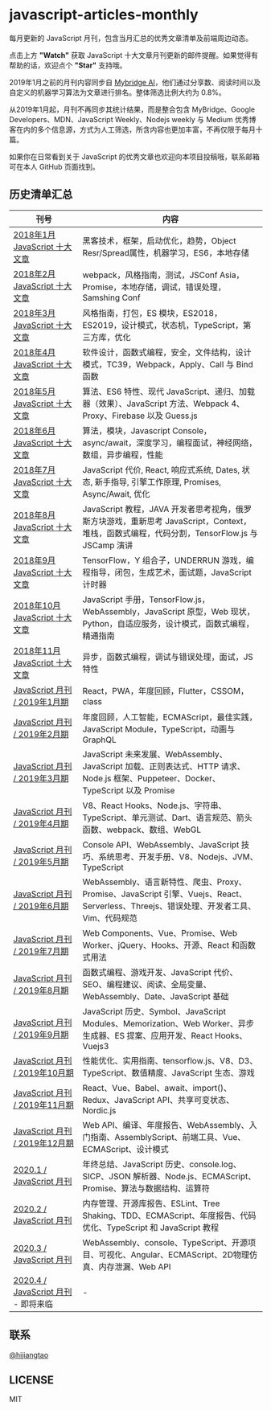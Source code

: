 # javascript-articles-monthly

每月更新的 JavaScript 月刊，包含当月汇总的优秀文章清单及前端周边动态。

点击上方 **"Watch"** 获取 JavaScript 十大文章月刊更新的邮件提醒。如果觉得有帮助的话，欢迎点个 **"Star"** 支持哦。

2019年1月之前的月刊内容同步自 [Mybridge AI](https://www.mybridge.co)，他们通过分享数、阅读时间以及自定义的机器学习算法为文章进行排名。整体筛选比例大约为 0.8%。

从2019年1月起，月刊不再同步其统计结果，而是整合包含 MyBridge、Google Developers、MDN、JavaScript Weekly、Nodejs weekly 与 Medium 优秀博客在内的多个信息源，方式为人工筛选，所含内容也更加丰富，不再仅限于每月十篇。

如果你在日常看到关于 JavaScript 的优秀文章也欢迎向本项目投稿哦，联系邮箱可在本人 GitHub 页面找到。

## 历史清单汇总

|刊号|内容|
|---|---|
|[2018年1月 JavaScript 十大文章](./2018/02.md)|黑客技术，框架，启动优化，趋势，Object Resr/Spread属性，机器学习，ES6，本地存储|
|[2018年2月 JavaScript 十大文章](./2018/03.md)|webpack，风格指南，测试，JSConf Asia，Promise，本地存储，调试，错误处理，Samshing Conf|
|[2018年3月 JavaScript 十大文章](./2018/04.md)|风格指南，打包，ES 模块，ES2018，ES2019，设计模式，状态机，TypeScript，第三方库，优化|
|[2018年4月 JavaScript 十大文章](./2018/05.md)|软件设计，函数式编程，安全，文件结构，设计模式，TC39，Webpack，Apply、Call 与 Bind 函数|
|[2018年5月 JavaScript 十大文章](./2018/06.md)|算法、ES6 特性、现代 JavaScript、递归、加载器（效果）、JavaScript 方法、Webpack 4、Proxy、Firebase 以及 Guess.js|
|[2018年6月 JavaScript 十大文章](./2018/07.md)|算法，模块，Javascript Console，async/await，深度学习，编程面试，神经网络，数组，异步编程，性能|
|[2018年7月 JavaScript 十大文章](./2018/08.md)|JavaScript 代价, React, 响应式系统, Dates, 状态, 新手指导, 引擎工作原理, Promises, Async/Await, 优化|
|[2018年8月 JavaScript 十大文章](./2018/09.md)|JavaScript 教程，JAVA 开发者思考视角，俄罗斯方块游戏，重新思考 JavaScript，Context，堆栈，函数式编程，代码分割，TensorFlow.js 与 JSCamp 演讲|
|[2018年9月 JavaScript 十大文章](./2018/10.md)|TensorFlow，Y 组合子，UNDERRUN 游戏，编程指导，闭包，生成艺术，面试题，JavaScript 计时器|
|[2018年10月 JavaScript 十大文章](./2018/11.md)|JavaScript 手册，TensorFlow.js，WebAssembly，JavaScript 原型，Web 现状，Python，自适应服务，设计模式，函数式编程，精通指南|
|[2018年11月 JavaScript 十大文章](./2018/12.md)|异步，函数式编程，调试与错误处理，面试，JS 特性|
|[JavaScript 月刊 / 2019年1月期](./2019/01.md)|React，PWA，年度回顾，Flutter，CSSOM，class|
|[JavaScript 月刊 / 2019年2月期](./2019/02.md)|年度回顾，人工智能，ECMAScript，最佳实践，JavaScript Module，TypeScript，动画与 GraphQL|
|[JavaScript 月刊 / 2019年3月期](./2019/03.md)|JavaScript 未来发展、WebAssembly、JavaScript 加载、正则表达式、HTTP 请求、Node.js 框架、Puppeteer、Docker、TypeScript 以及 Promise|
|[JavaScript 月刊 / 2019年4月期](./2019/04.md)|V8、React Hooks、Node.js、字符串、TypeScript、单元测试、Dart、语言规范、箭头函数、webpack、数组、WebGL|
|[JavaScript 月刊 / 2019年5月期](./2019/05.md)|Console API、WebAssembly、JavaScript 技巧、系统思考、开发手册、V8、Nodejs、JVM、TypeScript|
|[JavaScript 月刊 / 2019年6月期](./2019/06.md)|WebAssembly、语言新特性、爬虫、Proxy、Promise、JavaScript 引擎、Vuejs、React、Serverless、Threejs、错误处理、开发者工具、Vim、代码规范|
|[JavaScript 月刊 / 2019年7月期](./2019/07.md)|Web Components、Vue、Promise、Web Worker、jQuery、Hooks、开源、React 和函数式用法|
|[JavaScript 月刊 / 2019年8月期](./2019/08.md)|函数式编程、游戏开发、JavaScript 代价、SEO、编程建议、阅读、全局变量、WebAssembly、Date、JavaScript 基础|
|[JavaScript 月刊 / 2019年9月期](./2019/09.md)|JavaScript 历史、Symbol、JavaScript Modules、Memorization、Web Worker、异步生成器、ES 提案、应用开发、React Hooks、Vuejs3|
|[JavaScript 月刊 / 2019年10月期](./2019/10.md)|性能优化、实用指南、tensorflow.js、V8、D3、TypeScript、数值精度、JavaScript 生态、游戏|
|[JavaScript 月刊 / 2019年11月期](./2019/11.md)|React、Vue、Babel、await、import()、Redux、JavaScript API、共享可变状态、Nordic.js|
|[JavaScript 月刊 / 2019年12月期](./2019/12.md)|Web API、编译、年度报告、WebAssembly、入门指南、AssemblyScript、前端工具、Vue、ECMAScript、设计模式|
|[2020.1 / JavaScript 月刊](./2020/01.md)|年终总结、JavaScript 历史、console.log、SICP、JSON 解析器、Node.js、ECMAScript、Promise、算法与数据结构、运算符|
|[2020.2 / JavaScript 月刊](./2020/02.md)|内存管理、开源库报告、ESLint、Tree Shaking、TDD、ECMAScript、年度报告、代码优化、TypeScript 和 JavaScript 教程|
|[2020.3 / JavaScript 月刊](./2020/03.md)|WebAssembly、console、TypeScript、开源项目、可视化、Angular、ECMAScript、2D物理仿真、内存泄漏、Web API|
|[2020.4 / JavaScript 月刊](./2020/04.md) - 即将来临|-|

## 联系

[@hijiangtao](https://github.com/hijiangtao)

## LICENSE

MIT
